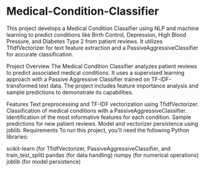 # Medical-Condition-Classifier
This project develops a Medical Condition Classifier using NLP and machine learning to predict conditions like Birth Control, Depression, High Blood Pressure, and Diabetes Type 2 from patient reviews. It utilizes TfidfVectorizer for text feature extraction and a PassiveAggressiveClassifier for accurate classification.


Project Overview
The Medical Condition Classifier analyzes patient reviews to predict associated medical conditions. It uses a supervised learning approach with a Passive Aggressive Classifier trained on TF-IDF-transformed text data. The project includes feature importance analysis and sample predictions to demonstrate its capabilities.

Features
Text preprocessing and TF-IDF vectorization using TfidfVectorizer.
Classification of medical conditions with a PassiveAggressiveClassifier.
Identification of the most informative features for each condition.
Sample predictions for new patient reviews.
Model and vectorizer persistence using joblib.
Requirements
To run this project, you'll need the following Python libraries:

scikit-learn (for TfidfVectorizer, PassiveAggressiveClassifier, and train_test_split)
pandas (for data handling)
numpy (for numerical operations)
joblib (for model persistence)
